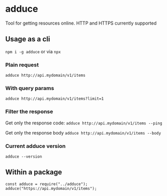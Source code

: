 # adduce

Tool for getting resources online. HTTP and HTTPS currently supported

## Usage as a cli

`npm i -g adduce` or via `npx`

### Plain request

`adduce http://api.mydomain/v1/items`

### With query params

`adduce http://api.mydomain/v1/items?limit=1`

### Filter the response
Get only the response code:
`adduce http://api.mydomain/v1/items --ping`

Get only the response body
`adduce http://api.mydomain/v1/items --body`

### Current adduce version
`adduce --version`


## Within a package
```
const adduce = require("../adduce");
adduce("https://api.mydomain/v1/items");

```
